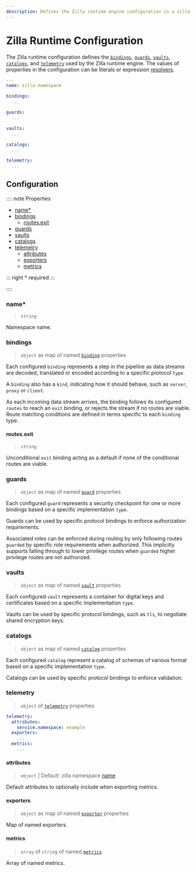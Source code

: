 ```yaml
---
description: Defines the Zilla runtime engine configuration in a zilla.yaml
---
```


# Zilla Runtime Configuration

The Zilla runtime configuration defines the [`bindings`](#bindings), [`guards`](#guards), [`vaults`](#vaults), [`catalogs`](#catalogs), and [`telemetry`](#telemetry) used by the Zilla runtime engine. The values of properties in the configuration can be literals or expression [resolvers](./resolvers.md).

```yaml {2}
---
name: zilla-namespace

bindings:
  ...

guards:
  ...

vaults:
  ...

catalogs:
  ...

telemetry:
  ...
```

## Configuration

:::: note Properties

- [name\*](#name)
- [bindings](#bindings)
  - [routes.exit](#routes-exit)
- [guards](#guards)
- [vaults](#vaults)
- [catalogs](#catalogs)
- [telemetry](#telemetry)
  - [attributes](#attributes)
  - [exporters](#exporters)
  - [metrics](#metrics)

::: right
\* required
:::

::::

### name\*

> `string`

Namespace name.

### bindings

> `object` as map of named [`binding`](./bindings/) properties

Each configured `binding` represents a step in the pipeline as data streams are decoded, translated or encoded according to a specific protocol `type`.

A `binding` also has a `kind`, indicating how it should behave, such as `server`, `proxy` or `client`.

As each incoming data stream arrives, the binding follows its configured `routes` to reach an `exit` binding, or rejects the stream if no routes are viable. Route matching conditions are defined in terms specific to each `binding` type.

#### routes.exit
<!-- TODO move to individual reference docs -->

> `string`

Unconditional `exit` binding acting as a default if none of the conditional routes are viable.

### guards

> `object` as map of named [`guard`](./guards/) properties

Each configured `guard` represents a security checkpoint for one or more bindings based on a specific implementation `type`.

Guards can be used by specific protocol bindings to enforce authorization requirements.

Associated roles can be enforced during routing by only following routes `guarded` by specific role requirements when authorized. This implicitly supports falling through to lower privilege routes when `guarded` higher privilege routes are not authorized.

### vaults

> `object` as map of named [`vault`](./vaults/) properties

Each configured `vault` represents a container for digital keys and certificates based on a specific implementation `type`.

Vaults can be used by specific protocol bindings, such as `tls`, to negotiate shared encryption keys.

### catalogs

> `object` as map of named [`catalog`](./catalogs/) properties

Each configured `catalog` represent a catalog of schemas of various format based on a specific implementation `type`.

Catalogs can be used by specific protocol bindings to enforce validation.

### telemetry

> `object` of [`telemetry`](./telemetry/) properties

```yaml
telemetry:
  attributes:
    service.namespace: example
  exporters:
    ...
  metrics:
    ...
```

#### attributes

> `object` | Default: zilla namespace [name](#name)

Default attributes to optionally include when exporting metrics.

#### exporters

> `object` as map of named [`exporter`](./telemetry/exporters/) properties

Map of named exporters.

#### metrics

> `array` of `string` of named [`metrics`](./telemetry/metrics/)

Array of named metrics.
